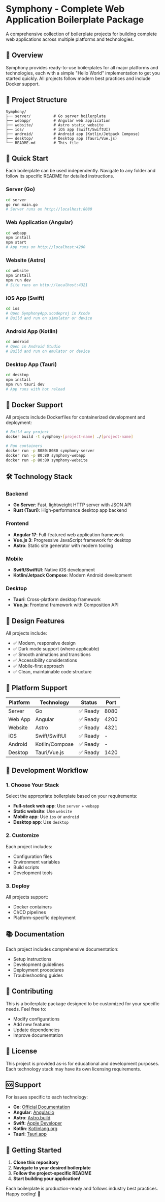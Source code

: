 # Symphony - Complete Web Application Boilerplate Package

A comprehensive collection of boilerplate projects for building complete web applications across multiple platforms and technologies.

## 🎯 Overview

Symphony provides ready-to-use boilerplates for all major platforms and technologies, each with a simple "Hello World" implementation to get you started quickly. All projects follow modern best practices and include Docker support.

## 📁 Project Structure

```
Symphony/
├── server/          # Go server boilerplate
├── webapp/          # Angular web application
├── website/         # Astro static website
├── ios/             # iOS app (Swift/SwiftUI)
├── android/         # Android app (Kotlin/Jetpack Compose)
├── desktop/         # Desktop app (Tauri/Vue.js)
└── README.md        # This file
```

## 🚀 Quick Start

Each boilerplate can be used independently. Navigate to any folder and follow its specific README for detailed instructions.

### Server (Go)
```bash
cd server
go run main.go
# Server runs on http://localhost:8080
```

### Web Application (Angular)
```bash
cd webapp
npm install
npm start
# App runs on http://localhost:4200
```

### Website (Astro)
```bash
cd website
npm install
npm run dev
# Site runs on http://localhost:4321
```

### iOS App (Swift)
```bash
cd ios
# Open SymphonyApp.xcodeproj in Xcode
# Build and run on simulator or device
```

### Android App (Kotlin)
```bash
cd android
# Open in Android Studio
# Build and run on emulator or device
```

### Desktop App (Tauri)
```bash
cd desktop
npm install
npm run tauri dev
# App runs with hot reload
```

## 🐳 Docker Support

All projects include Dockerfiles for containerized development and deployment:

```bash
# Build any project
docker build -t symphony-[project-name] ./[project-name]

# Run containers
docker run -p 8080:8080 symphony-server
docker run -p 80:80 symphony-webapp
docker run -p 80:80 symphony-website
```

## 🛠 Technology Stack

### Backend
- **Go Server**: Fast, lightweight HTTP server with JSON API
- **Rust (Tauri)**: High-performance desktop app backend

### Frontend
- **Angular 17**: Full-featured web application framework
- **Vue.js 3**: Progressive JavaScript framework for desktop
- **Astro**: Static site generator with modern tooling

### Mobile
- **Swift/SwiftUI**: Native iOS development
- **Kotlin/Jetpack Compose**: Modern Android development

### Desktop
- **Tauri**: Cross-platform desktop framework
- **Vue.js**: Frontend framework with Composition API

## 🎨 Design Features

All projects include:
- ✅ Modern, responsive design
- ✅ Dark mode support (where applicable)
- ✅ Smooth animations and transitions
- ✅ Accessibility considerations
- ✅ Mobile-first approach
- ✅ Clean, maintainable code structure

## 📱 Platform Support

| Platform | Technology | Status | Port |
|----------|------------|--------|------|
| Server | Go | ✅ Ready | 8080 |
| Web App | Angular | ✅ Ready | 4200 |
| Website | Astro | ✅ Ready | 4321 |
| iOS | Swift/SwiftUI | ✅ Ready | - |
| Android | Kotlin/Compose | ✅ Ready | - |
| Desktop | Tauri/Vue.js | ✅ Ready | 1420 |

## 🔧 Development Workflow

### 1. Choose Your Stack
Select the appropriate boilerplate based on your requirements:
- **Full-stack web app**: Use `server` + `webapp`
- **Static website**: Use `website`
- **Mobile app**: Use `ios` or `android`
- **Desktop app**: Use `desktop`

### 2. Customize
Each project includes:
- Configuration files
- Environment variables
- Build scripts
- Development tools

### 3. Deploy
All projects support:
- Docker containers
- CI/CD pipelines
- Platform-specific deployment

## 📚 Documentation

Each project includes comprehensive documentation:
- Setup instructions
- Development guidelines
- Deployment procedures
- Troubleshooting guides

## 🤝 Contributing

This is a boilerplate package designed to be customized for your specific needs. Feel free to:
- Modify configurations
- Add new features
- Update dependencies
- Improve documentation

## 📄 License

This project is provided as-is for educational and development purposes. Each technology stack may have its own licensing requirements.

## 🆘 Support

For issues specific to each technology:
- **Go**: [Official Documentation](https://golang.org/doc/)
- **Angular**: [Angular.io](https://angular.io/)
- **Astro**: [Astro.build](https://astro.build/)
- **Swift**: [Apple Developer](https://developer.apple.com/)
- **Kotlin**: [Kotlinlang.org](https://kotlinlang.org/)
- **Tauri**: [Tauri.app](https://tauri.app/)

## 🎉 Getting Started

1. **Clone this repository**
2. **Navigate to your desired boilerplate**
3. **Follow the project-specific README**
4. **Start building your application!**

Each boilerplate is production-ready and follows industry best practices. Happy coding! 🚀